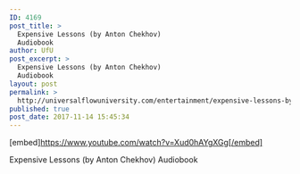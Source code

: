 ```yaml
---
ID: 4169
post_title: >
  Expensive Lessons (by Anton Chekhov)
  Audiobook
author: UfU
post_excerpt: >
  Expensive Lessons (by Anton Chekhov)
  Audiobook
layout: post
permalink: >
  http://universalflowuniversity.com/entertainment/expensive-lessons-by-anton-chekhov-audiobook/
published: true
post_date: 2017-11-14 15:45:34
---
```

[embed]https://www.youtube.com/watch?v=Xud0hAYgXGg[/embed]<br>
<p>Expensive Lessons (by Anton Chekhov) Audiobook</p>